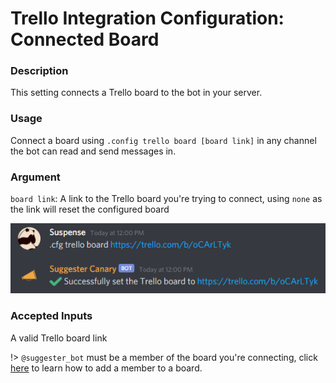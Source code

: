 # Trello Integration Configuration: Connected Board

### Description
This setting connects a Trello board to the bot in your server.

### Usage
Connect a board using `.config trello board [board link]` in any channel the bot can read and send messages in.

### Argument
`board link`: A link to the Trello board you're trying to connect, using `none` as the link will reset the configured board

![Example](/images/board.png)

### Accepted Inputs
A valid Trello board link 

!> `@suggester_bot` must be a member of the board you're connecting, click [here](https://help.trello.com/article/717-adding-people-to-a-board) to learn how to add a member to a board.
